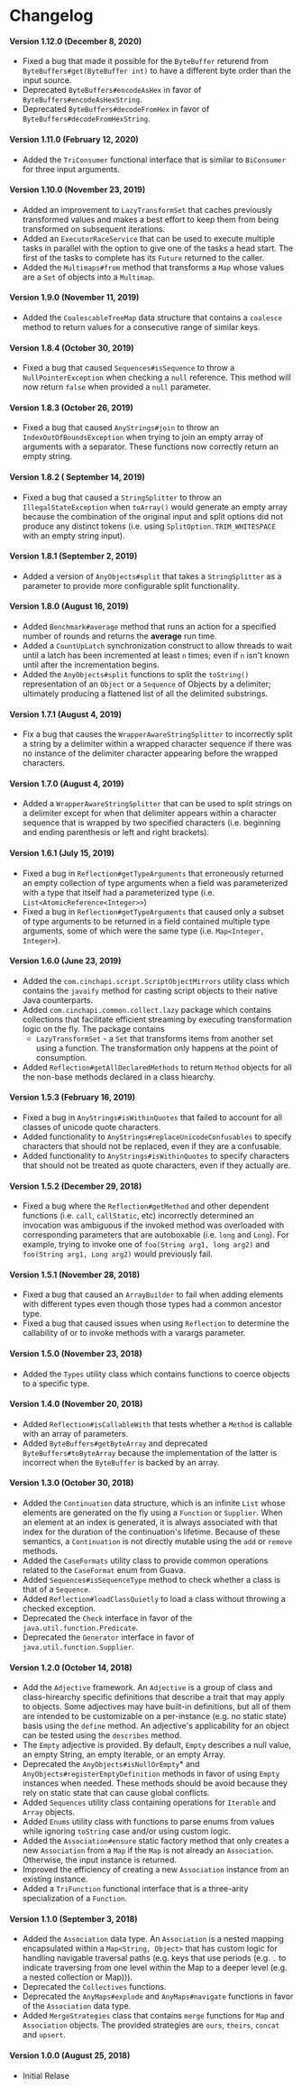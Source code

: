 # Changelog

#### Version 1.12.0 (December 8, 2020)
* Fixed a bug that made it possible for the `ByteBuffer` returend from `ByteBuffers#get(ByteBuffer int)` to have a different byte order than the input source.
* Deprecated `ByteBuffers#encodeAsHex` in favor of `ByteBuffers#encodeAsHexString`.
* Deprecated `ByteBuffers#decodeFromHex` in favor of `ByteBuffers#decodeFromHexString`.

#### Version 1.11.0 (February 12, 2020)
* Added the `TriConsumer` functional interface that is similar to `BiConsumer` for three input arguments.

#### Version 1.10.0 (November 23, 2019)
* Added an improvement to `LazyTransformSet` that caches previously transformed values and makes a best effort to keep them from being transformed on subsequent iterations. 
* Added an `ExecutorRaceService` that can be used to execute multiple tasks in parallel with the option to give one of the tasks a head start. The first of the tasks to complete has its `Future` returned to the caller.
* Added the `Multimaps#from` method that transforms a `Map` whose values are a `Set` of objects into a `Multimap`.

#### Version 1.9.0 (November 11, 2019)
* Added the `CoalescableTreeMap` data structure that contains a `coalesce` method to return values for a consecutive range of similar keys.

#### Version 1.8.4 (October 30, 2019)
* Fixed a bug that caused `Sequences#isSequence` to throw a `NullPointerException` when checking a `null` reference. This method will now return `false` when provided a `null` parameter.

#### Version 1.8.3 (October 26, 2019)
* Fixed a bug that caused `AnyStrings#join` to throw an `IndexOutOfBoundsException` when trying to join an empty array of arguments with a separator. These functions now correctly return an empty string.

#### Version 1.8.2 ( September 14, 2019)
* Fixed a bug that caused a `StringSplitter` to throw an `IllegalStateException` when `toArray()` would generate an empty array because the combination of the original input and split options did not produce any distinct tokens (i.e. using `SplitOption.TRIM_WHITESPACE` with an empty string input). 

#### Version 1.8.1 (September 2, 2019)
* Added a version of `AnyObjects#split` that takes a `StringSplitter` as a parameter to provide more configurable split functionality.

#### Version 1.8.0 (August 16, 2019)
* Added `Benchmark#average` method that runs an action for a specified number of rounds and returns the **average** run time.
* Added a `CountUpLatch` synchronization construct to allow threads to wait until a latch has been incremented at least `n` times; even if `n` isn't known until after the incrementation begins.
* Added the `AnyObjects#split` functions to split the `toString()` representation of an `Object` or a `Sequence` of Objects by a delimiter; ultimately producing a flattened list of all the delimited substrings.

#### Version 1.7.1 (August 4, 2019)
* Fix a bug that causes the `WrapperAwareStringSplitter` to incorrectly split a string by a delimiter within a wrapped character sequence if there was no instance of the delimiter character appearing before the wrapped characters.

#### Version 1.7.0 (August 4, 2019)
* Added a `WrapperAwareStringSplitter` that can be used to split strings on a delimiter except for when that delimiter appears within a character sequence that is wrapped by two specified characters (i.e. beginning and ending parenthesis or left and right brackets).

#### Version 1.6.1 (July 15, 2019)
* Fixed a bug in `Reflection#getTypeArguments` that erroneously returned an empty collection of type arguments when a field was parameterized with a type that itself had a parameterized type (i.e. `List<AtomicReference<Integer>>`)
* Fixed a bug in `Reflection#getTypeArguments` that caused only a subset of type arguments to be returned in a field contained multiple type arguments, some of which were the same type (i.e. `Map<Integer, Integer>`).

#### Version 1.6.0 (June 23, 2019)
* Added the `com.cinchapi.script.ScriptObjectMirrors` utility class which contains the `javaify` method for casting script objects to their native Java counterparts.
* Added `com.cinchapi.common.collect.lazy` package which contains collections that facilitate efficient streaming by executing transformation logic on the fly. The package contains
  * `LazyTransformSet` - a `Set` that transforms items from another set using a function. The transformation only happens at the point of consumption.
* Added `Reflection#getAllDeclaredMethods` to return `Method` objects for all the non-base methods declared in a class hiearchy.

#### Version 1.5.3 (February 16, 2019)
* Fixed a bug in `AnyStrings#isWithinQuotes` that failed to account for all classes of unicode quote characters.
* Added functionality to `AnyStrings#replaceUnicodeConfusables` to specify characters that should not be replaced, even if they are a confusable.
* Added functionality to `AnyStrings#isWithinQuotes` to specify characters that should not be treated as quote characters, even if they actually are.

#### Version 1.5.2 (December 29, 2018)
* Fixed a bug where the `Reflection#getMethod` and other dependent functions (i.e. `call`, `callStatic`, etc) incorrectly determined an invocation was ambiguous if the invoked method was overloaded with corresponding parameters that are autoboxable (i.e. `long` and `Long`). For example, trying to invoke one of `foo(String arg1, long arg2)` and `foo(String arg1, Long arg2)` would previously fail.

#### Version 1.5.1 (November 28, 2018)
* Fixed a bug that caused an `ArrayBuilder` to fail when adding elements with different types even though those types had a common ancestor type.
* Fixed a bug that caused issues when using `Reflection` to determine the callability of or to invoke methods with a varargs parameter.

#### Version 1.5.0 (November 23, 2018)
* Added the `Types` utility class which contains functions to coerce objects to a specific type.

#### Version 1.4.0 (November 20, 2018)
* Added `Reflection#isCallableWith` that tests whether a `Method` is callable with an array of parameters.
* Added `ByteBuffers#getByteArray` and deprecated `ByteBuffers#toByteArray` because the implementation of the latter is incorrect when the `ByteBuffer` is backed by an array.

#### Version 1.3.0 (October 30, 2018)
* Added the `Continuation` data structure, which is an infinite `List` whose elements are generated on the fly using a `Function` or `Supplier`. When an element at an index is generated, it is always associated with that index for the duration of the continuation's lifetime. Because of these semantics, a `Continuation` is not directly mutable using the `add` or `remove` methods.
* Added the `CaseFormats` utility class to provide common operations related to the `CaseFormat` enum from Guava.
* Added `Sequences#isSequenceType` method to check whether a class is that of a `Sequence`.
* Added `Reflection#loadClassQuietly` to load a class without throwing a checked exception.
* Deprecated the `Check` interface in favor of the `java.util.function.Predicate`.
* Deprecated the `Generator` interface in favor of `java.util.function.Supplier`.

#### Version 1.2.0 (October 14, 2018)
* Add the `Adjective` framework. An `Adjective` is a group of class and class-hirearchy specific definitions that describe a trait that may apply to objects. Some adjectives may have built-in definitions, but all of them are intended to be customizable on a per-instance (e.g. no static state) basis using the `define` method. An adjective's applicability for an object can be tested using the `describes` method.
* The `Empty` adjective is provided. By default, `Empty` describes a null value, an empty String, an empty Iterable, or an empty Array.
* Deprecated the `AnyObjects#isNullOrEmpty`* and `AnyObjects#registerEmptyDefinition` methods in favor of using `Empty` instances when needed. These methods should be avoid because they rely on static state that can cause global conflicts. 
* Added `Sequences` utility class containing operations for `Iterable` and `Array` objects.
* Added `Enums` utility class with functions to parse enums from values while ignoring `toString` case and/or using custom logic.
* Added the `Association#ensure` static factory method that only creates a new `Association` from a `Map` if the `Map` is not already an `Association`. Otherwise, the input instance is returned.
* Improved the efficiency of creating a new `Association` instance from an existing instance.
* Added a `TriFunction` functional interface that is a three-arity specialization of a `Function`.

#### Version 1.1.0 (September 3, 2018)
* Added the `Association` data type. An `Association` is a nested mapping encapsulated within a `Map<String, Object>` that has custom logic for handling navigable traversal paths (e.g. keys that use periods (e.g. `.` to indicate traversing from one level within the Map to a deeper level (e.g. a nested collection or Map))).
* Deprecated the `Collectives` functions.
* Deprecated the `AnyMaps#explode` and `AnyMaps#navigate` functions in favor of the `Association` data type.
* Added `MergeStrategies` class that contains `merge` functions for `Map` and `Association` objects. The provided strategies are `ours`, `theirs`, `concat` and `upsert`.

#### Version 1.0.0 (August 25, 2018)
* Initial Relase